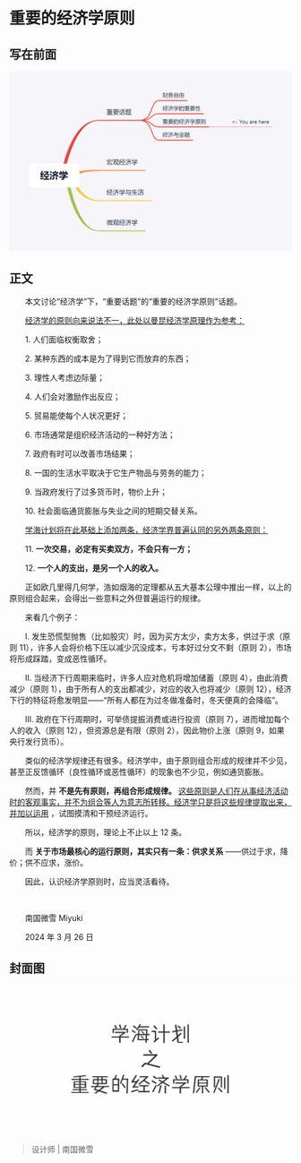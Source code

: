 # 重要的经济学原则

## 写在前面

![](https://raw.githubusercontent.com/TinySnow/GithubImageHosting/main/blog/patchouli-project/economics/重要的经济学原则.png)

## 正文

　　本文讨论“经济学”下，“重要话题”的“重要的经济学原则”话题。

　　<u>经济学的原则向来说法不一，此处以曼昆经济学原理作为参考：</u>

　　1. 人们面临权衡取舍；

　　2. 某种东西的成本是为了得到它而放弃的东西；

　　3. 理性人考虑边际量；

　　4. 人们会对激励作出反应；

　　5. 贸易能使每个人状况更好；

　　6. 市场通常是组织经济活动的一种好方法；

　　7. 政府有时可以改善市场结果；

　　8. 一国的生活水平取决于它生产物品与劳务的能力；

　　9. 当政府发行了过多货币时，物价上升；

　　10. 社会面临通货膨胀与失业之间的短期交替关系。

　　<u>学海计划将在此基础上添加两条，经济学界普遍认同的另外两条原则：</u>

　　11. **一次交易，必定有买卖双方，不会只有一方；**

　　12. **一个人的支出，是另一个人的收入。**

　　正如欧几里得几何学，浩如烟海的定理都从五大基本公理中推出一样，以上的原则组合起来，会得出一些意料之外但普遍运行的规律。

　　来看几个例子：

　　I. 发生恐慌型抛售（比如股灾）时，因为买方太少，卖方太多，供过于求（原则 11），许多人会将价格下压以减少沉没成本，亏本好过分文不剩（原则 2），市场将形成踩踏，变成恶性循环。

　　II. 当经济下行周期来临时，许多人应对危机将增加储蓄（原则 4），由此消费减少（原则 1），由于所有人的支出都减少，对应的收入也将减少（原则 12），经济下行的特征将愈发明显——“所有人都在为过冬做准备时，冬天便真的会降临”。

　　III. 政府在下行周期时，可举债提振消费或进行投资（原则 7），进而增加每个人的收入（原则 12），但资源总是有限（原则 2），因此物价上涨（原则 9，如果央行发行货币）。

　　类似的经济学规律还有很多。经济学中，由于原则组合形成的规律并不少见，甚至正反馈循环（良性循环或恶性循环）的现象也不少见，例如通货膨胀。

　　然而，并 **不是先有原则，再组合形成规律。** <u>这些原则是人们在从事经济活动时的客观事实，并不为组合等人为意志所转移。经济学只是将这些规律提取出来，并加以运用</u> ，试图摸清和干预经济运行。

　　所以，经济学的原则，理论上不止以上 12 条。

　　而 **关于市场最核心的运行原则，其实只有一条：供求关系** ——供过于求，降价；供不应求，涨价。

　　因此，认识经济学原则时，应当灵活看待。

<br />

　　南国微雪 Miyuki

　　2024 年 3 月 26 日

## 封面图

![](https://raw.githubusercontent.com/TinySnow/GithubImageHosting/main/blog/patchouli-project/economics/重要的经济学原则.jpg)

> 设计师 | 南国微雪